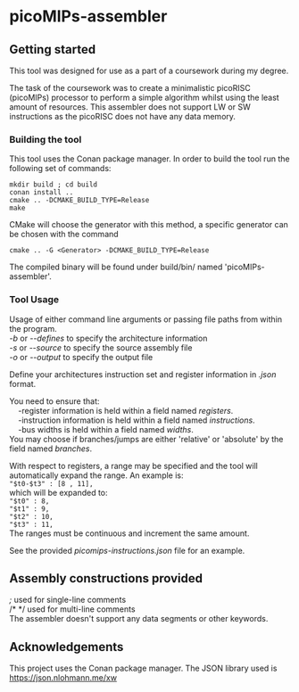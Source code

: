 # picoMIPs-assembler



## Getting started

This tool was designed for use as a part of a coursework during my degree.

The task of the coursework was to create a minimalistic picoRISC (picoMIPs) processor to perform a simple algorithm whilst using the least amount of resources.
This assembler does not support LW or SW instructions as the picoRISC does not have any data memory.

### Building the tool

This tool uses the Conan package manager. In order to build the tool run the following set of commands:
```
mkdir build ; cd build
conan install ..
cmake .. -DCMAKE_BUILD_TYPE=Release
make
```
CMake will choose the generator with this method, a specific generator can be chosen with the command
```
cmake .. -G <Generator> -DCMAKE_BUILD_TYPE=Release
```

The compiled binary will be found under build/bin/ named 'picoMIPs-assembler'.

### Tool Usage

Usage of either command line arguments or passing file paths from within the program.<br>
*-b* or *--defines* to specify the architecture information<br>
*-s* or *--source* to specify the source assembly file<br>
*-o* or *--output* to specify the output file<br>

Define your architectures instruction set and register information in *.json* format.

You need to ensure that:<br>
&nbsp;&nbsp;&nbsp;&nbsp;-register information is held within a field named *registers*.<br>
&nbsp;&nbsp;&nbsp;&nbsp;-instruction information is held within a field named *instructions*.<br>
&nbsp;&nbsp;&nbsp;&nbsp;-bus widths is held within a field named *widths*.<br>
You may choose if branches/jumps are either 'relative' or 'absolute' by the field named *branches*.<br>

With respect to registers, a range may be specified and the tool will automatically expand the range.
An example is:<br>
``"$t0-$t3" : [8 , 11],``<br>
which will be expanded to:<br>
``"$t0" : 8,``<br>
``"$t1" : 9,``<br>
``"$t2" : 10,``<br>
``"$t3" : 11,``<br>
The ranges must be continuous and increment the same amount.<br>

See the provided *picomips-instructions.json* file for an example.<br>

## Assembly constructions provided

*;* used for single-line comments<br>
/* */ used for multi-line comments<br>
The assembler doesn't support any data segments or other keywords.

## Acknowledgements

This project uses the Conan package manager.
The JSON library used is https://json.nlohmann.me/xw
